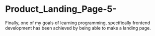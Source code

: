 # Product_Landing_Page-5-
Finally, one of my goals of learning programming, specifically frontend development has been achieved by being able to make a landing page.

